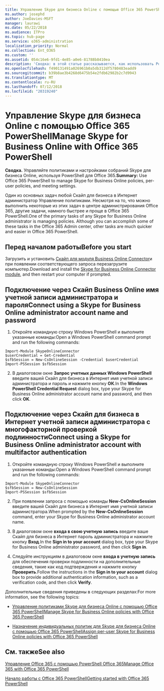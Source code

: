 ```yaml
---
title: Управление Skype для бизнеса Online с помощью Office 365 PowerShell
ms.author: josephd
author: JoeDavies-MSFT
manager: laurawi
ms.date: 05/22/2018
ms.audience: ITPro
ms.topic: hub-page
ms.service: o365-administration
localization_priority: Normal
ms.collection: Ent_O365
ms.custom: ''
ms.assetid: 054c16e6-9fd1-4e85-a0e6-81788b8410ea
description: 'Сводка: в этой статье рассказывается, как использовать PowerShell в Office 365 для управления параметрами политик, индивидуальных политик для пользователей и собраний в Skype для бизнеса Online.'
ms.openlocfilehash: f490131491a026961b0a5db312df5780483eadd9
ms.sourcegitcommit: b39b8ae3b4268d6475b54e2fdb62982b2c7d9943
ms.translationtype: MT
ms.contentlocale: ru-RU
ms.lasthandoff: 07/12/2018
ms.locfileid: "20319240"
---
```

# <a name="manage-skype-for-business-online-with-office-365-powershell"></a><span data-ttu-id="be381-103">Управление Skype для бизнеса Online с помощью Office 365 PowerShell</span><span class="sxs-lookup"><span data-stu-id="be381-103">Manage Skype for Business Online with Office 365 PowerShell</span></span>

 <span data-ttu-id="be381-104">**Сводка.** Управляйте политиками и настройками собраний Skype для бизнеса Online, используя PowerShell для Office 365.</span><span class="sxs-lookup"><span data-stu-id="be381-104">**Summary:** Use Office 365 PowerShell to manage Skype for Business Online policies, per-user policies, and meeting settings.</span></span>
  
<span data-ttu-id="be381-p101">Один из основных задач любой Скайп для бизнеса в Интернет администратор Управление политиками. Несмотря на то, что можно выполнить некоторые из этих задач в центре администрирования Office 365, другие задачи, намного быстрее и проще в Office 365 PowerShell.</span><span class="sxs-lookup"><span data-stu-id="be381-p101">One of the primary tasks of any Skype for Business Online administrator is managing policies. Although you can accomplish some of these tasks in the Office 365 Admin center, other tasks are much quicker and easier in Office 365 PowerShell.</span></span> 

## <a name="before-you-start"></a><span data-ttu-id="be381-107">Перед началом работы</span><span class="sxs-lookup"><span data-stu-id="be381-107">Before you start</span></span>

<span data-ttu-id="be381-108">Загрузить и установить [Скайп для модуля Business Online Connector](https://www.microsoft.com/en-us/download/details.aspx?id=39366)и при появлении соответствующего запроса перезагрузите компьютер.</span><span class="sxs-lookup"><span data-stu-id="be381-108">Download and install the [Skype for Business Online Connector module](https://www.microsoft.com/en-us/download/details.aspx?id=39366), and then restart your computer if prompted.</span></span>


## <a name="connect-using-a-skype-for-business-online-administrator-account-name-and-password"></a><span data-ttu-id="be381-109">Подключение через Скайп Business Online имя учетной записи администратора и пароля</span><span class="sxs-lookup"><span data-stu-id="be381-109">Connect using a Skype for Business Online administrator account name and password</span></span>

1. <span data-ttu-id="be381-110">Откройте командную строку Windows PowerShell и выполните указанные команды:</span><span class="sxs-lookup"><span data-stu-id="be381-110">Open a Windows PowerShell command prompt and run the following commands:</span></span> 
    
  ```
  Import-Module SkypeOnlineConnector
  $userCredential = Get-Credential
  $sfbSession = New-CsOnlineSession -Credential $userCredential
  Import-PSSession $sfbSession
  ```

2. <span data-ttu-id="be381-111">В диалоговом окне **Запрос учетных данных Windows PowerShell** введите вашей Скайп для бизнеса в Интернет имя учетной записи администратора и пароль и нажмите кнопку **ОК**.</span><span class="sxs-lookup"><span data-stu-id="be381-111">In the **Windows PowerShell Credential Request** dialog box, type your Skype for Business Online administrator account name and password, and then click **OK**.</span></span>


## <a name="connect-using-a-skype-for-business-online-administrator-account-with-multifactor-authentication"></a><span data-ttu-id="be381-112">Подключение через Скайп для бизнеса в Интернет учетной записи администратора с многофакторной проверкой подлинности</span><span class="sxs-lookup"><span data-stu-id="be381-112">Connect using a Skype for Business Online administrator account with multifactor authentication</span></span>

1. <span data-ttu-id="be381-113">Откройте командную строку Windows PowerShell и выполните указанные команды:</span><span class="sxs-lookup"><span data-stu-id="be381-113">Open a Windows PowerShell command prompt and run the following commands:</span></span>

  ```
  Import-Module SkypeOnlineConnector
  $sfbSession = New-CsOnlineSession
  Import-PSSession $sfbSession
  ```

2. <span data-ttu-id="be381-114">При появлении запроса с помощью команды **New-CsOnlineSession** введите вашей Скайп для бизнеса в Интернет имя учетной записи администратора.</span><span class="sxs-lookup"><span data-stu-id="be381-114">When prompted by the **New-CsOnlineSession** command, enter your Skype for Business Online administrator account name.</span></span>

3. <span data-ttu-id="be381-115">В диалоговом окне **входа в свою учетную запись** введите ваше Скайп для бизнеса в Интернет пароль администратора и нажмите кнопку **Вход**.</span><span class="sxs-lookup"><span data-stu-id="be381-115">In the **Sign in to your account** dialog box, type your Skype for Business Online administrator password, and then click **Sign in**.</span></span>

4. <span data-ttu-id="be381-116">Следуйте инструкциям в диалоговом окне **входа в учетную запись** для обеспечения проверки подлинности на дополнительные сведения, такие как код подтверждения и нажмите кнопку **Проверить**.</span><span class="sxs-lookup"><span data-stu-id="be381-116">Follow the instructions in the **Sign in to your account** dialog box to provide additional authentication information, such as a verification code, and then click **Verify**.</span></span>

<span data-ttu-id="be381-117">Дополнительные сведения приведены в следующих разделах:</span><span class="sxs-lookup"><span data-stu-id="be381-117">For more information, see the following topics:</span></span>
  
- [<span data-ttu-id="be381-118">Управление политиками Skype для бизнеса Online с помощью Office 365 PowerShell</span><span class="sxs-lookup"><span data-stu-id="be381-118">Manage Skype for Business Online policies with Office 365 PowerShell</span></span>](manage-skype-for-business-online-policies-with-office-365-powershell.md)
    
- [<span data-ttu-id="be381-119">Назначение индивидуальных политик для Skype для бизнеса Online с помощью Office 365 PowerShell</span><span class="sxs-lookup"><span data-stu-id="be381-119">Assign per-user Skype for Business Online policies with Office 365 PowerShell</span></span>](assign-per-user-skype-for-business-online-policies-with-office-365-powershell.md)
    
## <a name="see-also"></a><span data-ttu-id="be381-120">См. также</span><span class="sxs-lookup"><span data-stu-id="be381-120">See also</span></span>

[<span data-ttu-id="be381-121">Управление Office 365 с помощью PowerShell Office 365</span><span class="sxs-lookup"><span data-stu-id="be381-121">Manage Office 365 with Office 365 PowerShell</span></span>](manage-office-365-with-office-365-powershell.md)
  
[<span data-ttu-id="be381-122">Начало работы с Office 365 PowerShell</span><span class="sxs-lookup"><span data-stu-id="be381-122">Getting started with Office 365 PowerShell</span></span>](getting-started-with-office-365-powershell.md)

